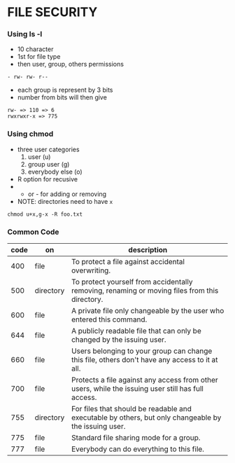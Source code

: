 # FILE SECURITY

### Using ls -l

- 10 character
- 1st for file type
- then user, group, others permissions

```
- rw- rw- r--
```

- each group is represent by 3 bits
- number from bits will then give

```
rw- => 110 => 6
rwxrwxr-x => 775
```

### Using chmod

-   three user categories
    1. user (u)
    2. group user (g)
    3. everybody else (o)
-   R option for recusive
-   -   or - for adding or removing
-   NOTE: directories need to have `x`

```
chmod u+x,g-x -R foo.txt
```

### Common Code

| code | on        | description                                                                                          |
| ---- | --------- | ---------------------------------------------------------------------------------------------------- |
| 400  | file      | To protect a file against accidental overwriting.                                                    |
| 500  | directory | To protect yourself from accidentally removing, renaming or moving files from this directory.        |
| 600  | file      | A private file only changeable by the user who entered this command.                                 |
| 644  | file      | A publicly readable file that can only be changed by the issuing user.                               |
| 660  | file      | Users belonging to your group can change this file, others don't have any access to it at all.       |
| 700  | file      | Protects a file against any access from other users, while the issuing user still has full access.   |
| 755  | directory | For files that should be readable and executable by others, but only changeable by the issuing user. |
| 775  | file      | Standard file sharing mode for a group.                                                              |
| 777  | file      | Everybody can do everything to this file.                                                            |
